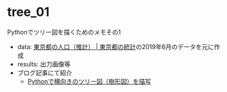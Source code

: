 # tree_01
Pythonでツリー図を描くためのメモその1
- data: [東京都の人口（推計） | 東京都の統計](http://www.toukei.metro.tokyo.jp/jsuikei/js-index.htm)の2019年6月のデータを元に作成
- results: 出力画像等
- ブログ記事にて紹介
    - [Pythonで横向きのツリー図（樹形図）を描写](https://www.kokokocococo555.com/entry/2019/07/19/191649)